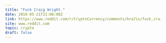 ```yaml
---
title: "Fuck Craig Wright."
date: 2019-05-21T21:08:08Z
link: https://www.reddit.com/r/CryptoCurrency/comments/bra7ix/fuck_craig_wright/?utm_medium=RSS&utm_source=hune
site: www.reddit.com
topic: crypto
draft: false
---
```

